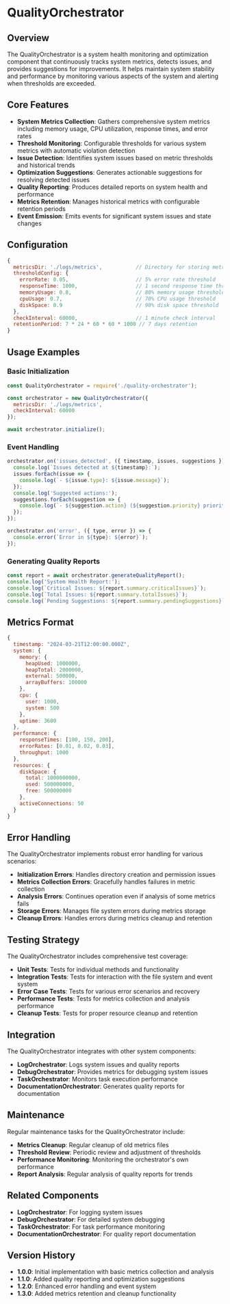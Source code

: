 # QualityOrchestrator

## Overview
The QualityOrchestrator is a system health monitoring and optimization component that continuously tracks system metrics, detects issues, and provides suggestions for improvements. It helps maintain system stability and performance by monitoring various aspects of the system and alerting when thresholds are exceeded.

## Core Features
- **System Metrics Collection**: Gathers comprehensive system metrics including memory usage, CPU utilization, response times, and error rates
- **Threshold Monitoring**: Configurable thresholds for various system metrics with automatic violation detection
- **Issue Detection**: Identifies system issues based on metric thresholds and historical trends
- **Optimization Suggestions**: Generates actionable suggestions for resolving detected issues
- **Quality Reporting**: Produces detailed reports on system health and performance
- **Metrics Retention**: Manages historical metrics with configurable retention periods
- **Event Emission**: Emits events for significant system issues and state changes

## Configuration
```javascript
{
  metricsDir: './logs/metrics',           // Directory for storing metrics
  thresholdConfig: {
    errorRate: 0.05,                      // 5% error rate threshold
    responseTime: 1000,                   // 1 second response time threshold
    memoryUsage: 0.8,                     // 80% memory usage threshold
    cpuUsage: 0.7,                        // 70% CPU usage threshold
    diskSpace: 0.9                        // 90% disk space threshold
  },
  checkInterval: 60000,                   // 1 minute check interval
  retentionPeriod: 7 * 24 * 60 * 60 * 1000 // 7 days retention
}
```

## Usage Examples

### Basic Initialization
```javascript
const QualityOrchestrator = require('./quality-orchestrator');

const orchestrator = new QualityOrchestrator({
  metricsDir: './logs/metrics',
  checkInterval: 60000
});

await orchestrator.initialize();
```

### Event Handling
```javascript
orchestrator.on('issues_detected', ({ timestamp, issues, suggestions }) => {
  console.log(`Issues detected at ${timestamp}:`);
  issues.forEach(issue => {
    console.log(`- ${issue.type}: ${issue.message}`);
  });
  console.log('Suggested actions:');
  suggestions.forEach(suggestion => {
    console.log(`- ${suggestion.action} (${suggestion.priority} priority)`);
  });
});

orchestrator.on('error', ({ type, error }) => {
  console.error(`Error in ${type}: ${error}`);
});
```

### Generating Quality Reports
```javascript
const report = await orchestrator.generateQualityReport();
console.log('System Health Report:');
console.log(`Critical Issues: ${report.summary.criticalIssues}`);
console.log(`Total Issues: ${report.summary.totalIssues}`);
console.log(`Pending Suggestions: ${report.summary.pendingSuggestions}`);
```

## Metrics Format
```javascript
{
  timestamp: "2024-03-21T12:00:00.000Z",
  system: {
    memory: {
      heapUsed: 1000000,
      heapTotal: 2000000,
      external: 500000,
      arrayBuffers: 100000
    },
    cpu: {
      user: 1000,
      system: 500
    },
    uptime: 3600
  },
  performance: {
    responseTimes: [100, 150, 200],
    errorRates: [0.01, 0.02, 0.03],
    throughput: 1000
  },
  resources: {
    diskSpace: {
      total: 1000000000,
      used: 500000000,
      free: 500000000
    },
    activeConnections: 50
  }
}
```

## Error Handling
The QualityOrchestrator implements robust error handling for various scenarios:
- **Initialization Errors**: Handles directory creation and permission issues
- **Metrics Collection Errors**: Gracefully handles failures in metric collection
- **Analysis Errors**: Continues operation even if analysis of some metrics fails
- **Storage Errors**: Manages file system errors during metrics storage
- **Cleanup Errors**: Handles errors during metrics cleanup and retention

## Testing Strategy
The QualityOrchestrator includes comprehensive test coverage:
- **Unit Tests**: Tests for individual methods and functionality
- **Integration Tests**: Tests for interaction with the file system and event system
- **Error Case Tests**: Tests for various error scenarios and recovery
- **Performance Tests**: Tests for metrics collection and analysis performance
- **Cleanup Tests**: Tests for proper resource cleanup and retention

## Integration
The QualityOrchestrator integrates with other system components:
- **LogOrchestrator**: Logs system issues and quality reports
- **DebugOrchestrator**: Provides metrics for debugging system issues
- **TaskOrchestrator**: Monitors task execution performance
- **DocumentationOrchestrator**: Generates quality reports for documentation

## Maintenance
Regular maintenance tasks for the QualityOrchestrator include:
- **Metrics Cleanup**: Regular cleanup of old metrics files
- **Threshold Review**: Periodic review and adjustment of thresholds
- **Performance Monitoring**: Monitoring the orchestrator's own performance
- **Report Analysis**: Regular analysis of quality reports for trends

## Related Components
- **LogOrchestrator**: For logging system issues
- **DebugOrchestrator**: For detailed system debugging
- **TaskOrchestrator**: For task performance monitoring
- **DocumentationOrchestrator**: For quality report documentation

## Version History
- **1.0.0**: Initial implementation with basic metrics collection and analysis
- **1.1.0**: Added quality reporting and optimization suggestions
- **1.2.0**: Enhanced error handling and event system
- **1.3.0**: Added metrics retention and cleanup functionality 